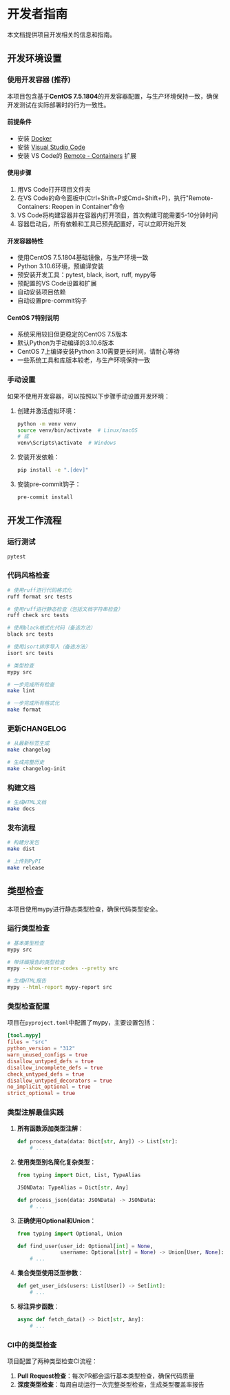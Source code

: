 # 开发者指南

本文档提供项目开发相关的信息和指南。

## 开发环境设置

### 使用开发容器 (推荐)

本项目包含基于**CentOS 7.5.1804**的开发容器配置，与生产环境保持一致，确保开发测试在实际部署时的行为一致性。

#### 前提条件
- 安装 [Docker](https://www.docker.com/get-started)
- 安装 [Visual Studio Code](https://code.visualstudio.com/)
- 安装 VS Code的 [Remote - Containers](https://marketplace.visualstudio.com/items?itemName=ms-vscode-remote.remote-containers) 扩展

#### 使用步骤
1. 用VS Code打开项目文件夹
2. 在VS Code的命令面板中(Ctrl+Shift+P或Cmd+Shift+P)，执行"Remote-Containers: Reopen in Container"命令
3. VS Code将构建容器并在容器内打开项目，首次构建可能需要5-10分钟时间
4. 容器启动后，所有依赖和工具已预先配置好，可以立即开始开发

#### 开发容器特性
- 使用CentOS 7.5.1804基础镜像，与生产环境一致
- Python 3.10.6环境，预编译安装
- 预安装开发工具：pytest, black, isort, ruff, mypy等
- 预配置的VS Code设置和扩展
- 自动安装项目依赖
- 自动设置pre-commit钩子

#### CentOS 7特别说明
- 系统采用较旧但更稳定的CentOS 7.5版本
- 默认Python为手动编译的3.10.6版本
- CentOS 7上编译安装Python 3.10需要更长时间，请耐心等待
- 一些系统工具和库版本较老，与生产环境保持一致

### 手动设置

如果不使用开发容器，可以按照以下步骤手动设置开发环境：

1. 创建并激活虚拟环境：
   ```bash
   python -m venv venv
   source venv/bin/activate  # Linux/macOS
   # 或
   venv\Scripts\activate  # Windows
   ```

2. 安装开发依赖：
   ```bash
   pip install -e ".[dev]"
   ```

3. 安装pre-commit钩子：
   ```bash
   pre-commit install
   ```

## 开发工作流程

### 运行测试
```bash
pytest
```

### 代码风格检查
```bash
# 使用ruff进行代码格式化
ruff format src tests

# 使用ruff进行静态检查（包括文档字符串检查）
ruff check src tests

# 使用black格式化代码（备选方法）
black src tests

# 使用isort排序导入（备选方法）
isort src tests

# 类型检查
mypy src

# 一步完成所有检查
make lint

# 一步完成所有格式化
make format
```

### 更新CHANGELOG
```bash
# 从最新标签生成
make changelog

# 生成完整历史
make changelog-init
```

### 构建文档
```bash
# 生成HTML文档
make docs
```

### 发布流程
```bash
# 构建分发包
make dist

# 上传到PyPI
make release
```

## 类型检查

本项目使用mypy进行静态类型检查，确保代码类型安全。

### 运行类型检查

```bash
# 基本类型检查
mypy src

# 带详细报告的类型检查
mypy --show-error-codes --pretty src

# 生成HTML报告
mypy --html-report mypy-report src
```

### 类型检查配置

项目在`pyproject.toml`中配置了mypy，主要设置包括：

```toml
[tool.mypy]
files = "src"
python_version = "312"
warn_unused_configs = true
disallow_untyped_defs = true
disallow_incomplete_defs = true
check_untyped_defs = true
disallow_untyped_decorators = true
no_implicit_optional = true
strict_optional = true
```

### 类型注解最佳实践

1. **所有函数添加类型注解**：
   ```python
   def process_data(data: Dict[str, Any]) -> List[str]:
       # ...
   ```

2. **使用类型别名简化复杂类型**：
   ```python
   from typing import Dict, List, TypeAlias

   JSONData: TypeAlias = Dict[str, Any]

   def process_json(data: JSONData) -> JSONData:
       # ...
   ```

3. **正确使用Optional和Union**：
   ```python
   from typing import Optional, Union

   def find_user(user_id: Optional[int] = None,
                 username: Optional[str] = None) -> Union[User, None]:
       # ...
   ```

4. **集合类型使用泛型参数**：
   ```python
   def get_user_ids(users: List[User]) -> Set[int]:
       # ...
   ```

5. **标注异步函数**：
   ```python
   async def fetch_data() -> Dict[str, Any]:
       # ...
   ```

### CI中的类型检查

项目配置了两种类型检查CI流程：

1. **Pull Request检查**：每次PR都会运行基本类型检查，确保代码质量
2. **深度类型检查**：每周自动运行一次完整类型检查，生成类型覆盖率报告
